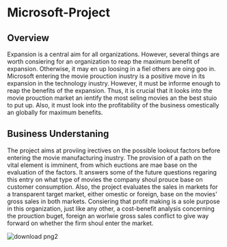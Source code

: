 # Microsoft-Project

## Overview
Expansion is a central aim for all organizations. However, several things are worth consiering for an organization to reap the maximum benefit of expansion. Otherwise, it may en up loosing in a fiel others are oing goo in. 
Microsoft entering the movie prouction inustry is a positive move in its expansion in the technology inustry. However, it must be informe enough to reap the benefits of the expansion. Thus, it is crucial that it looks into the movie prouction market an ientify the most seling movies an the best stuio to put up. Also, it must look into the profitability of the business omestically an globally for maximum benefits. 

## Business Understaning
The project aims at proviing irectives on the possible lookout factors before entering the movie manufacturing inustry. The provision of a path on the vital element is imminent, from which euctions are mae base on the evaluation of the factors. It answers some of the future questions regaring this entry on what type of movies the company shoul prouce base on customer consumption. Also, the project evaluates the sales in markets for a transparent target market, either omestic or foreign, base on the movies' gross sales in both markets. Consiering that profit making is a sole purpose in this organization, just like any other, a cost-benefit analysis concerning the prouction buget, foreign an worlwie gross sales conflict to give way forward on whether the firm shoul enter the market.

![download png2](https://user-images.githubusercontent.com/110408623/187017910-498f5fd4-6ef2-4b9a-8584-a7cde0f8b843.png)
